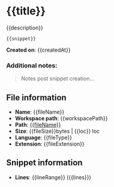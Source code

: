 # {{title}}

{{description}}

```{{language}}
{{snippet}}
```

**Created on**: {{createdAt}}

### Additional notes:

> Notes post snippet creation...

## File information

- **Name**: {{fileName}}
- **Workspace path**: {{workspacePath}}
- **Path**: [{{fileName}}]({{fullFilePath}})
- **Size**: {{fileSize}}bytes | {{loc}} loc
- **Language**: {{fileType}}
- **Extension**: {{fileExtension}}

## Snippet information

- **Lines**: {{lineRange}} ({{lines}})
